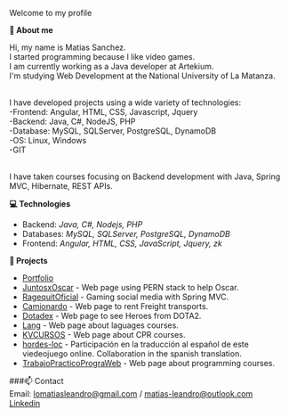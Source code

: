 <!--### Hi there


**Pewmafe/Pewmafe** is a ✨ _special_ ✨ repository because its `README.md` (this file) appears on your GitHub profile.

Here are some ideas to get you started:

- 🔭 I’m currently working on ...
- 🌱 I’m currently learning ...
- 👯 I’m looking to collaborate on ...
- 🤔 I’m looking for help with ...
- 💬 Ask me about ...
- 📫 How to reach me: ...
- 😄 Pronouns: ...
- ⚡ Fun fact: ... -->


<p align="left">
Welcome to my profile
</p>

<strong>💬 About me</strong>
<p align="left">
Hi, my name is Matias Sanchez.<br>
I started programming because I like video games.<br>
I am currently working as a Java developer at Artekium.<br>
I'm studying Web Development at the National University of La Matanza.<br><br>

I have developed projects using a wide variety of technologies:<br>
-Frontend: Angular, HTML, CSS, Javascript, Jquery<br>
-Backend: Java, C#, NodeJS, PHP<br>
-Database: MySQL, SQLServer, PostgreSQL, DynamoDB<br>
-OS: Linux, Windows<br>
-GIT<br><br>

I have taken courses focusing on Backend development with Java, Spring MVC, Hibernate, REST APIs.
</p>


  <strong>💻 Technologies </strong>

- Backend: <em>Java, C#, Nodejs, PHP</em>
- Databases: <em>MySQL, SQLServer, PostgreSQL, DynamoDB</em>
- Frontend: <em>Angular, HTML, CSS, JavaScript, Jquery, zk</em>

<strong>🔭 Projects</strong>

- [Portfolio](https://pewmafe.github.io/Portfolio2022/index.html)
- [JuntosxOscar](https://github.com/Pewmafe/rifasApp) - Web page using PERN stack to help Oscar.
- [RagequitOficial](https://github.com/Pewmafe/RagequitOficial) - Gaming social media with Spring MVC.
- [Camionardo](https://github.com/Pewmafe/TpWeb2-Final) - Web page to rent Freight transports.
- [Dotadex](https://github.com/Pewmafe/dotadex) - Web page to see Heroes from DOTA2.
- [Lang](https://github.com/Pewmafe/Final-Interfaces) - Web page about laguages courses.
- [KVCURSOS](https://github.com/Pewmafe/KVCURSOS) - Web page about CPR courses.
- [hordes-loc](https://github.com/Pewmafe/hordes-loc) - Participación en la traducción al español de este viedeojuego online. Collaboration in the spanish translation.
- [TrabajoPracticoPrograWeb](https://github.com/Pewmafe/TrabajoPracticoPrograWeb) - Web page about programming courses.

###📫 Contact <br>
Email: lomatiasleandro@gmail.com / matias-leandro@outlook.com <br>
[Linkedin](https://www.linkedin.com/in/mat%C3%ADas-sanchez-8a4798115/)
